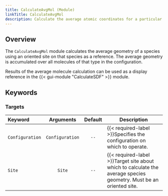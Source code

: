 ```yaml
---
title: CalculateAvgMol (Module)
linkTitle: CalculateAvgMol
description: Calculate the average atomic coordinates for a particular species
---
```



## Overview

The `CalculateAvgMol` module calculates the average geometry of a species using an oriented site on that species as a reference. The average geometry is accumulated over all molecules of that type in the configuration.

Results of the average molecule calculation can be used as a display reference in the {{< gui-module "CalculateSDF" >}} module.

## Keywords

### Targets

|Keyword|Arguments|Default|Description|
|:------|:--:|:-----:|-----------|
|`Configuration`|`Configuration`|`--`|{{< required-label >}}Specifies the configuration on which to operate.|
|`Site`|`Site`|`--`|{{< required-label >}}Target site about which to calculate the average species geometry. Must be an oriented site.|

